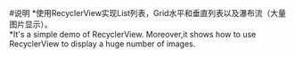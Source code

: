 #说明
*使用RecyclerView实现List列表，Grid水平和垂直列表以及瀑布流（大量图片显示）。   
*It's a simple demo of RecyclerView. Moreover,it shows how to use RecyclerView to display a huge number of images.
